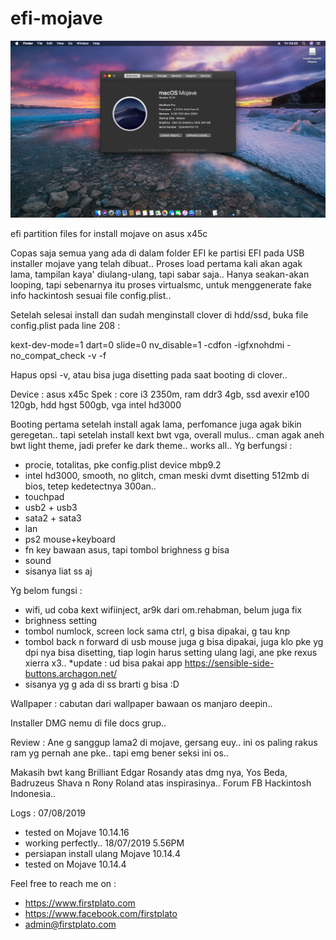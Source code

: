 # efi-mojave

<img src="https://raw.githubusercontent.com/ipang-dwi/efi-mojave/master/img/ss.png" />

efi partition files for install mojave on asus x45c

Copas saja semua yang ada di dalam folder EFI ke partisi EFI pada USB installer mojave yang telah dibuat.. Proses load pertama kali akan agak lama, tampilan kaya' diulang-ulang, tapi sabar saja.. Hanya seakan-akan looping, tapi sebenarnya itu proses virtualsmc, untuk menggenerate fake info hackintosh sesuai file config.plist..

Setelah selesai install dan sudah menginstall clover di hdd/ssd, buka file config.plist pada line 208 :

<string>kext-dev-mode=1 dart=0 slide=0 nv_disable=1 -cdfon -igfxnohdmi -no_compat_check -v -f</string>

Hapus opsi -v, atau bisa juga disetting pada saat booting di clover..

Device : asus x45c
Spek : core i3 2350m, ram ddr3 4gb, ssd avexir e100 120gb, hdd hgst 500gb, vga intel hd3000

Booting pertama setelah install agak lama, perfomance juga agak bikin geregetan.. tapi setelah install kext bwt vga, overall mulus.. cman agak aneh bwt light theme, jadi prefer ke dark theme..
works all..
Yg berfungsi :
- procie, totalitas, pke config.plist device mbp9.2
- intel hd3000, smooth, no glitch, cman meski dvmt disetting 512mb di bios, tetep kedetectnya 300an..
- touchpad
- usb2 + usb3
- sata2 + sata3
- lan
- ps2 mouse+keyboard
- fn key bawaan asus, tapi tombol brighness g bisa
- sound
- sisanya liat ss aj

Yg belom fungsi :
- wifi, ud coba kext wifiinject, ar9k dari om.rehabman, belum juga fix
- brighness setting
- tombol numlock, screen lock sama ctrl, g bisa dipakai, g tau knp
- tombol back n forward di usb mouse juga g bisa dipakai, juga klo pke yg dpi nya bisa disetting, tiap login harus setting ulang lagi, ane pke rexus xierra x3.. *update : ud bisa pakai app https://sensible-side-buttons.archagon.net/
- sisanya yg g ada di ss brarti g bisa :D

Wallpaper : cabutan dari wallpaper bawaan os manjaro deepin..

Installer DMG nemu di file docs grup..

Review :
Ane g sanggup lama2 di mojave, gersang euy.. ini os paling rakus ram yg pernah ane pke.. tapi emg bener seksi ini os..

Makasih bwt kang Brilliant Edgar Rosandy atas dmg nya, Yos Beda, Badruzeus Shava n Rony Roland atas inspirasinya.. Forum FB Hackintosh Indonesia..

Logs :
07/08/2019
- tested on Mojave 10.14.16
- working perfectly..
18/07/2019 5.56PM 
- persiapan install ulang Mojave 10.14.4
- tested on Mojave 10.14.4


Feel free to reach me on :
- https://www.firstplato.com
- https://www.facebook.com/firstplato
- admin@firstplato.com
